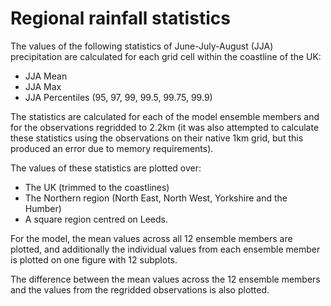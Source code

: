 # Regional rainfall statistics

The values of the following statistics of June-July-August (JJA) precipitation are calculated for each grid cell within the coastline of the UK:
* JJA Mean
* JJA Max
* JJA Percentiles (95, 97, 99, 99.5, 99.75, 99.9)

The statistics are calculated for each of the model ensemble members and for the observations regridded to 2.2km (it was also attempted to calculate these statistics using the observations on their native 1km grid, but this produced an error due to memory requirements).

The values of these statistics are plotted over:
* The UK (trimmed to the coastlines)
* The Northern region (North East, North West, Yorkshire and the Humber)
* A square region centred on Leeds.  

For the model, the mean values across all 12 ensemble members are plotted, and additionally the individual values from each ensemble member is plotted on one figure with 12 subplots. 

The difference between the mean values across the 12 ensemble members and the values from the regridded observations is also plotted.
